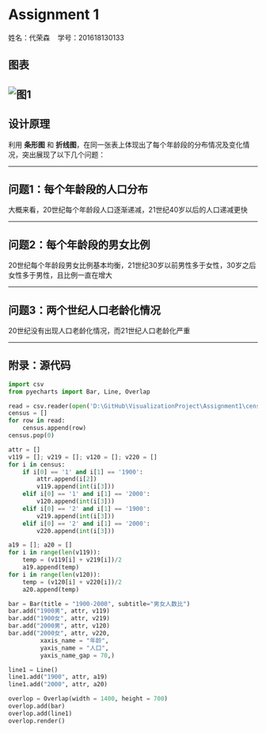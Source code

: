 # Assignment 1  

姓名：代荣森&nbsp;&nbsp;&nbsp;&nbsp;学号：201618130133  

## 图表
![图1](https://github.com/Danine/VisualizationProject/blob/master/Assignment1/census.png)
---
## 设计原理
利用 **条形图** 和 **折线图**，在同一张表上体现出了每个年龄段的分布情况及变化情况，突出展现了以下几个问题：

---
## 问题1：每个年龄段的人口分布
大概来看，20世纪每个年龄段人口逐渐递减，21世纪40岁以后的人口递减更快

---
## 问题2：每个年龄段的男女比例
20世纪每个年龄段男女比例基本均衡，21世纪30岁以前男性多于女性，30岁之后女性多于男性，且比例一直在增大

---
## 问题3：两个世纪人口老龄化情况
20世纪没有出现人口老龄化情况，而21世纪人口老龄化严重  

---
## 附录：源代码
```python
import csv
from pyecharts import Bar, Line, Overlap

read = csv.reader(open('D:\GitHub\VisualizationProject\Assignment1\census2000.csv','r'))
census = []
for row in read:
    census.append(row)
census.pop(0)

attr = []
v119 = []; v219 = []; v120 = []; v220 = []
for i in census:
    if i[0] == '1' and i[1] == '1900':
        attr.append(i[2])
        v119.append(int(i[3]))
    elif i[0] == '1' and i[1] == '2000':
        v120.append(int(i[3]))
    elif i[0] == '2' and i[1] == '1900':
        v219.append(int(i[3]))
    elif i[0] == '2' and i[1] == '2000':
        v220.append(int(i[3]))

a19 = []; a20 = []
for i in range(len(v119)):
    temp = (v119[i] + v219[i])/2
    a19.append(temp)
for i in range(len(v120)):
    temp = (v120[i] + v220[i])/2
    a20.append(temp)

bar = Bar(title = "1900-2000", subtitle="男女人数比")
bar.add("1900男", attr, v119)
bar.add("1900女", attr, v219)
bar.add("2000男", attr, v120)
bar.add("2000女", attr, v220,
         xaxis_name = "年龄",
         yaxis_name = "人口",
         yaxis_name_gap = 70,)

line1 = Line()
line1.add("1900", attr, a19)
line1.add("2000", attr, a20)

overlop = Overlap(width = 1400, height = 700)
overlop.add(bar)
overlop.add(line1)
overlop.render()
```
